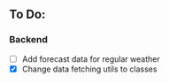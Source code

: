 ## To Do:
### Backend
- [ ] Add forecast data for regular weather
- [x] Change data fetching utils to classes
